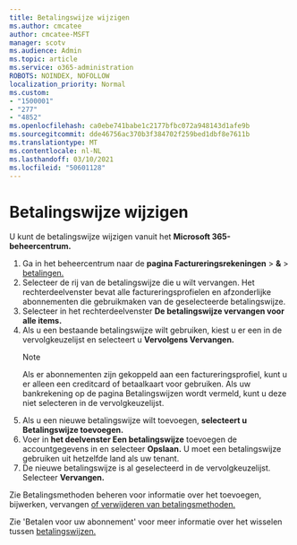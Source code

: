 ```yaml
---
title: Betalingswijze wijzigen
ms.author: cmcatee
author: cmcatee-MSFT
manager: scotv
ms.audience: Admin
ms.topic: article
ms.service: o365-administration
ROBOTS: NOINDEX, NOFOLLOW
localization_priority: Normal
ms.custom:
- "1500001"
- "277"
- "4852"
ms.openlocfilehash: ca0ebe741babe1c2177bfbc072a948143d1afe9b
ms.sourcegitcommit: dde46756ac370b3f384702f259bed1dbf8e7611b
ms.translationtype: MT
ms.contentlocale: nl-NL
ms.lasthandoff: 03/10/2021
ms.locfileid: "50601128"
---
```

# <a name="change-payment-method"></a>Betalingswijze wijzigen

U kunt de betalingswijze wijzigen vanuit het **Microsoft 365-beheercentrum.**
  
1. Ga in het beheercentrum naar de **pagina Factureringsrekeningen**  >  **&**  >  [betalingen.](https://go.microsoft.com/fwlink/p/?linkid=2018806)
2. Selecteer de rij van de betalingswijze die u wilt vervangen. Het rechterdeelvenster bevat alle factureringsprofielen en afzonderlijke abonnementen die gebruikmaken van de geselecteerde betalingswijze.
3. Selecteer in het rechterdeelvenster **De betalingswijze vervangen voor alle items.**
4. Als u een bestaande betalingswijze wilt gebruiken, kiest u er een in de vervolgkeuzelijst en selecteert u **Vervolgens Vervangen.**
    > [!NOTE]
    > Als er abonnementen zijn gekoppeld aan een factureringsprofiel, kunt u er alleen een creditcard of betaalkaart voor gebruiken. Als uw bankrekening op de  pagina Betalingswijzen wordt vermeld, kunt u deze niet selecteren in de vervolgkeuzelijst.
5. Als u een nieuwe betalingswijze wilt toevoegen, **selecteert u Betalingswijze toevoegen.**
6. Voer in **het deelvenster Een betalingswijze** toevoegen de accountgegevens in en selecteer **Opslaan.** U moet een betalingswijze gebruiken uit hetzelfde land als uw tenant.
7. De nieuwe betalingswijze is al geselecteerd in de vervolgkeuzelijst. Selecteer **Vervangen.**

Zie Betalingsmethoden beheren voor informatie over het toevoegen, bijwerken, vervangen [of verwijderen van betalingsmethoden.](https://docs.microsoft.com/microsoft-365/commerce/billing-and-payments/manage-payment-methods)

Zie 'Betalen voor uw abonnement' voor meer informatie over het wisselen tussen [betalingswijzen.](https://docs.microsoft.com/microsoft-365/commerce/billing-and-payments/pay-for-your-subscription)